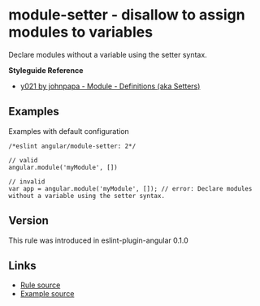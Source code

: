<!-- WARNING: Generated documentation. Edit docs and examples in the rule and examples file ('rules/module-setter.js', 'examples/module-setter.js'). -->

# module-setter - disallow to assign modules to variables

Declare modules without a variable using the setter syntax.

**Styleguide Reference**

* [y021 by johnpapa - Module - Definitions (aka Setters)](https://github.com/johnpapa/angular-styleguide#style-y021)

## Examples

Examples with default configuration

    /*eslint angular/module-setter: 2*/

    // valid
    angular.module('myModule', [])

    // invalid
    var app = angular.module('myModule', []); // error: Declare modules without a variable using the setter syntax.

## Version

This rule was introduced in eslint-plugin-angular 0.1.0

## Links

* [Rule source](../rules/module-setter.js)
* [Example source](../examples/module-setter.js)
